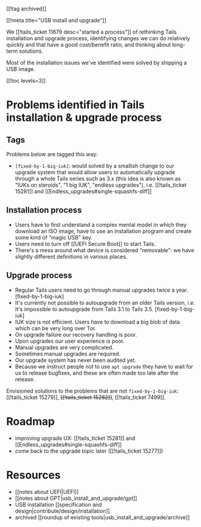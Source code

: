 [[!tag archived]]

[[!meta title="USB install and upgrade"]]

We [[!tails_ticket 11679 desc="started a process"]] of rethinking
Tails installation and upgrade process, identifying changes we can do
relatively quickly and that have a good cost/benefit ratio, and
thinking about long-term solutions.

Most of the installation issues we've identified were solved
by shipping a USB image.

[[!toc levels=3]]

<a id="problems"></a>

Problems identified in Tails installation & upgrade process
===========================================================

Tags
----

Problems below are tagged this way:

* `[fixed-by-1-big-iuk]`: would solved by a smallish change to our
  upgrade system that would allow users to automatically upgrade
  through a whole Tails series such as 3.x (this idea is also known as
  "IUKs on steroids", "1 big IUK", "endless upgrades"), i.e.
  [[!tails_ticket 15281]] and
  [[Endless_upgrades#single-squashfs-diff]]

Installation process
--------------------

* Users have to first understand a complex mental model in which they
  download an ISO image, have to use an installation program and create
  some kind of "magic USB" key.
* Users need to turn off [[UEFI Secure Boot]] to start Tails.
* There's a mess around what device is considered "removable":
  we have slightly different definitions in various places.

Upgrade process
---------------

* Regular Tails users need to go through manual upgrades twice a year.
  [fixed-by-1-big-iuk]
* It's currently not possible to autoupgrade from an older Tails
  version, i.e. It's impossible to autoupgrade from Tails 3.1 to Tails
  3.5. [fixed-by-1-big-iuk]
* IUK size is not efficient. Users have to download a big blob of data
  which can be very long over Tor.
* On upgrade failure our recovery handling is poor.
* Upon upgrades our user experience is poor.
* Manual upgrades are very complicated.
* Sometimes manual upgrades are required.
* Our upgrade system has never been audited yet.
* Because we instruct people not to use `apt upgrade` they have to wait
  for us to release bugfixes, and these are often made too late after
  the release.

Envisioned solutions to the problems that are not `fixed-by-1-big-iuk`:
[[!tails_ticket 15279]], <strike>[[!tails_ticket 15282]]</strike>,
[[!tails_ticket 7499]].

<a id="roadmap"></a>

Roadmap
=======

* improving upgrade UX: [[!tails_ticket 15281]] and
  [[Endless_upgrades#single-squashfs-diff]]
* come back to the upgrade topic later ([[!tails_ticket 15277]])

Resources
=========

* [[notes about UEFI|UEFI]]
* [[notes about GPT|usb_install_and_upgrade/gpt]]
* USB installation [[specification and design|contribute/design/installation]]
* archived [[roundup of existing tools|usb_install_and_upgrade/archive]]
